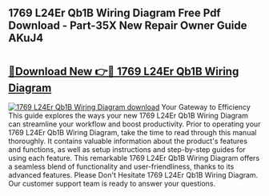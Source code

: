 ## 1769 L24Er Qb1B Wiring Diagram Free Pdf Download - Part-35X New Repair Owner Guide AKuJ4

# <h2><a href="http://dfl58c8.blite.top/?on=1769+L24Er+Qb1B+Wiring+Diagram">🔗Download New 👉🔴 1769 L24Er Qb1B Wiring Diagram</a></h2>

[![1769 L24Er Qb1B Wiring Diagram download](https://i.imgur.com/lujVjoI.png)](http://dfl58c8.blite.top/?on=1769+L24Er+Qb1B+Wiring+Diagram)
Your Gateway to Efficiency This guide explores the ways your new 1769 L24Er Qb1B Wiring Diagram can streamline your workflow and boost productivity. Prior to operating your 1769 L24Er Qb1B Wiring Diagram, take the time to read through this manual thoroughly. It contains valuable information about the product's features and functions, as well as setup instructions and step-by-step guides for using each feature. This remarkable 1769 L24Er Qb1B Wiring Diagram offers a seamless blend of functionality and user-friendliness, thanks to its advanced features. Please Don't Hesitate 1769 L24Er Qb1B Wiring Diagram. Our customer support team is ready to answer your questions.
